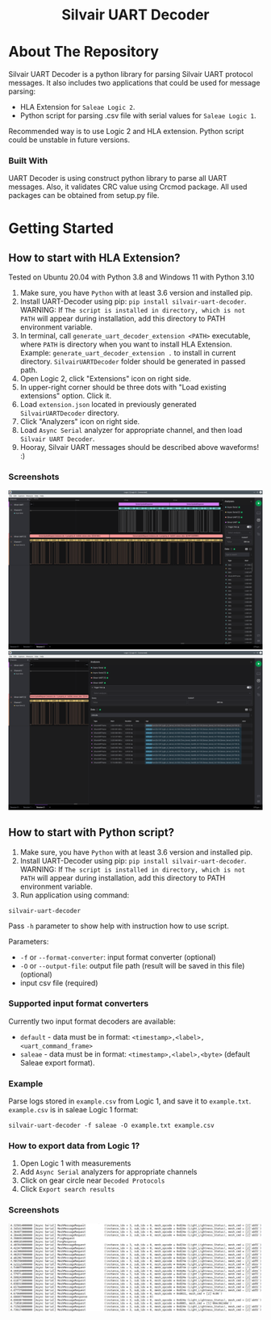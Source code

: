 <h1 align="center">Silvair UART Decoder</h1>

# About The Repository

Silvair UART Decoder is a python library for parsing Silvair UART protocol messages. It also includes two applications that 
could be used for message parsing:
* HLA Extension for `Saleae Logic 2`.
* Python script for parsing .csv file with serial values for `Saleae Logic 1`.

Recommended way is to use Logic 2 and HLA extension. Python script could be unstable in future versions.

### Built With

UART Decoder is using construct python library to parse all UART messages. Also, it validates CRC value using Crcmod package. 
All used packages can be obtained from setup.py file.

# Getting Started

## How to start with HLA Extension?

Tested on Ubuntu 20.04 with Python 3.8 and Windows 11 with Python 3.10


1. Make sure, you have `Python` with at least 3.6 version and installed pip.
2. Install UART-Decoder using pip: `pip install silvair-uart-decoder`. WARNING:  If `The script is installed in directory, which is not PATH` will appear during installation, add this directory to PATH environment variable.
3. In terminal, call `generate_uart_decoder_extension <PATH>` executable, where `PATH` is directory when you want to install HLA Extension. Example: `generate_uart_decoder_extension .` to install in current directory. `SilvairUARTDecoder` folder should be generated in passed path.
4. Open Logic 2, click "Extensions" icon on right side. 
5. In upper-right corner should be three dots with "Load existing extensions" option. Click it.
6. Load `extension.json` located in previously generated `SilvairUARTDecoder` directory.
7. Click "Analyzers" icon on right side.
8. Load `Async Serial` analyzer for appropriate channel, and then load `Silvair UART Decoder`.
9. Hooray, Silvair UART messages should be described above waveforms! :)

### Screenshots

![](https://github.com/SilvairGit/silvair-uart-decoder/blob/master/readme_photos/Screenshot_20211001_121335.png?raw=true)
![](https://github.com/SilvairGit/silvair-uart-decoder/blob/master/readme_photos/Screenshot_20211001_121452.png?raw=true)


## How to start with Python script?

1. Make sure, you have `Python` with at least 3.6 version and installed pip.
2. Install UART-Decoder using pip: `pip install silvair-uart-decoder`. WARNING:  If `The script is installed in directory, which is not PATH` will appear during installation, add this directory to PATH environment variable.
3. Run application using command: 
```
silvair-uart-decoder
```
Pass `-h` parameter to show help with instruction how to use script.

Parameters:

- `-f` or `--format-converter`: input format converter (optional)
- `-O` or `--output-file`: output file path (result will be saved in this file) (optional)
- input csv file (required)

### Supported input format converters

Currently two input format decoders are available:

- `default` - data must be in format: `<timestamp>,<label>,<uart_command_frame>` 
- `saleae` - data must be in format: `<timestamp>,<label>,<byte>` (default Saleae export format).

### Example

Parse logs stored in `example.csv` from Logic 1, and save it to `example.txt`. `example.csv` is in saleae Logic 1 format:
```
silvair-uart-decoder -f saleae -O example.txt example.csv 
```

### How to export data from Logic 1?

1. Open Logic 1 with measurements
2. Add `Async Serial` analyzers for appropriate channels
3. Click on gear circle near `Decoded Protocols`
4. Click `Export search results`

### Screenshots

![](https://github.com/SilvairGit/silvair-uart-decoder/blob/master/readme_photos/Screenshot_20211001_122800.png?raw=true)